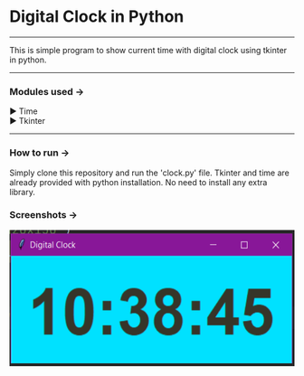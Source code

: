 <h1>Digital Clock in Python</h1>
<hr>
This is simple program to show current time with digital clock using tkinter in python.
<hr>

<h3>Modules used →</h3>
▶ Time<br>
▶ Tkinter
<hr/>
<h3>How to run →</h3>
Simply clone this repository and run the 'clock.py' file. Tkinter and time
are already provided with python installation. No need to install any extra
library.

<h3>Screenshots →</h3>
<img src="https://github.com/VrundaDJ/Digital_Clock_GUI/blob/main/1.PNG" alt="" width="541" height="241">

